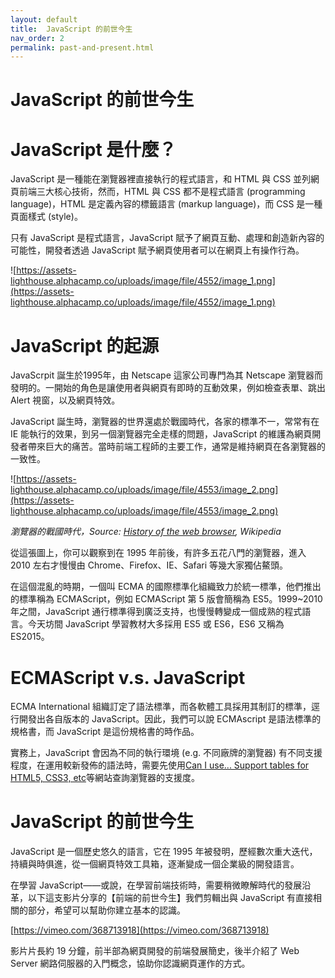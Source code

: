 ```yaml
---
layout: default
title:  JavaScript 的前世今生
nav_order: 2
permalink: past-and-present.html
---
```

# JavaScript 的前世今生

# JavaScript 是什麼？

JavaScript 是一種能在瀏覽器裡直接執行的程式語言，和 HTML 與 CSS 並列網頁前端三大核心技術，然而，HTML 與 CSS 都不是程式語言 (programming language)，HTML 是定義內容的標籤語言 (markup language)，而 CSS 是一種頁面樣式 (style)。

只有 JavaScript 是程式語言，JavaScript 賦予了網頁互動、處理和創造新內容的可能性，開發者透過 JavaScript 賦予網頁使用者可以在網頁上有操作行為。

![https://assets-lighthouse.alphacamp.co/uploads/image/file/4552/image_1.png](https://assets-lighthouse.alphacamp.co/uploads/image/file/4552/image_1.png)

# JavaScript 的起源

JavaScrpit 誕生於1995年，由 Netscape 這家公司專門為其 Netscape 瀏覽器而發明的。一開始的角色是讓使用者與網頁有即時的互動效果，例如檢查表單、跳出 Alert 視窗，以及網頁特效。

JavaScript 誕生時，瀏覽器的世界還處於戰國時代，各家的標準不一，常常有在 IE 能執行的效果，到另一個瀏覽器完全走樣的問題，JavaScript 的維護為網頁開發者帶來巨大的痛苦。當時前端工程師的主要工作，通常是維持網頁在各瀏覽器的一致性。

![https://assets-lighthouse.alphacamp.co/uploads/image/file/4553/image_2.png](https://assets-lighthouse.alphacamp.co/uploads/image/file/4553/image_2.png)

*瀏覽器的戰國時代，Source: [History of the web browser](https://zh.wikipedia.org/wiki/JavaScript), Wikipedia*

從這張圖上，你可以觀察到在 1995 年前後，有許多五花八門的瀏覽器，進入 2010 左右才慢慢由 Chrome、Firefox、IE、Safari 等幾大家獨佔鰲頭。

在這個混亂的時期，一個叫 ECMA 的國際標準化組織致力於統一標準，他們推出的標準稱為 ECMAScript，例如 ECMAScript 第 5 版會簡稱為 ES5。1999~2010 年之間，JavaScript 通行標準得到廣泛支持，也慢慢轉變成一個成熟的程式語言。今天坊間 JavaScript 學習教材大多採用 ES5 或 ES6，ES6 又稱為 ES2015。

# ECMAScript v.s. JavaScript

ECMA International 組織訂定了語法標準，而各軟體工具採用其制訂的標準，逕行開發出各自版本的 JavaScript。因此，我們可以說 ECMAscript 是語法標準的規格書，而 JavaScript 是這份規格書的時作品。

實務上，JavaScript 會因為不同的執行環境 (e.g. 不同廠牌的瀏覽器) 有不同支援程度，在運用較新發佈的語法時，需要先使用[Can I use... Support tables for HTML5, CSS3, etc](https://caniuse.com/#home)等網站查詢瀏覽器的支援度。

# JavaScript 的前世今生

JavaScript 是一個歷史悠久的語言，它在 1995 年被發明，歷經數次重大迭代，持續與時俱進，從一個網頁特效工具箱，逐漸變成一個企業級的開發語言。

在學習 JavaScript——或說，在學習前端技術時，需要稍微瞭解時代的發展沿革，以下這支影片分享的【前端的前世今生】我們剪輯出與 JavaScript 有直接相關的部分，希望可以幫助你建立基本的認識。

[https://vimeo.com/368713918](https://vimeo.com/368713918)

影片片長約 19 分鐘，前半部為網頁開發的前端發展簡史，後半介紹了 Web Server 網路伺服器的入門概念，協助你認識網頁運作的方式。
